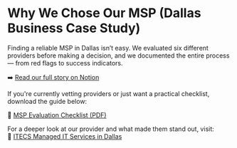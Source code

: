 # Why We Chose Our MSP (Dallas Business Case Study)

Finding a reliable MSP in Dallas isn’t easy. We evaluated six different providers before making a decision, and we documented the entire process — from red flags to success indicators.

➡️ [Read our full story on Notion](https://industrious-helium-3b1.notion.site/How-We-Chose-Our-MSP-A-Dallas-IT-Survival-Guide-1dba6216693a808e9f05f49a122a95c2?pvs=4)

If you're currently vetting providers or just want a practical checklist, download the guide below:

📎 [MSP Evaluation Checklist (PDF)](https://cdn.prod.website-files.com/65a7c6efd5ccb51ca14ccd41/680580c956a6e7c2779d6d8f_MSP_Evaluation_Checklist_Dallas.pdf)

For a deeper look at our provider and what made them stand out, visit:  
🔗 [ITECS Managed IT Services in Dallas](https://itecsonline.com/it-services/managed-it-services-in-dallas)
